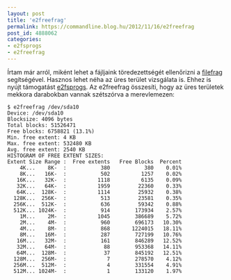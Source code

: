 ```yaml
---
layout: post
title: 'e2freefrag'
permalink: https://commandline.blog.hu/2012/11/16/e2freefrag
post_id: 4888062
categories: 
- e2fsprogs
- e2freefrag
---
```


Írtam már arról, miként lehet a fájljaink töredezettségét ellenőrizni a 
[filefrag](http://commandline.blog.hu/2012/11/04/filefrag) segítségével. Hasznos lehet néha az üres terület vizsgálata is. Ehhez is nyújt támogatást 
[e2fsprogs](http://e2fsprogs.sourceforge.net/). Az e2freefrag összesíti, hogy az üres területek mekkora darabokban vannak szétszórva a merevlemezen:

```
$ e2freefrag /dev/sda10
Device: /dev/sda10
Blocksize: 4096 bytes
Total blocks: 51526471
Free blocks: 6758821 (13.1%)
Min. free extent: 4 KB 
Max. free extent: 532480 KB
Avg. free extent: 2540 KB
HISTOGRAM OF FREE EXTENT SIZES:
Extent Size Range :  Free extents   Free Blocks  Percent
    4K...    8K-  :           380           380    0.01%
    8K...   16K-  :           502          1257    0.02%
   16K...   32K-  :          1118          6135    0.09%
   32K...   64K-  :          1959         22360    0.33%
   64K...  128K-  :          1114         25932    0.38%
  128K...  256K-  :           513         23581    0.35%
  256K...  512K-  :           636         59342    0.88%
  512K... 1024K-  :           914        173934    2.57%
    1M...    2M-  :          1045        386689    5.72%
    2M...    4M-  :           960        696173   10.30%
    4M...    8M-  :           868       1224015   18.11%
    8M...   16M-  :           287        727199   10.76%
   16M...   32M-  :           161        846289   12.52%
   32M...   64M-  :            88        953368   14.11%
   64M...  128M-  :            37        845192   12.51%
  128M...  256M-  :             7        278570    4.12%
  256M...  512M-  :             4        331554    4.91%
  512M... 1024M-  :             1        133120    1.97%
```